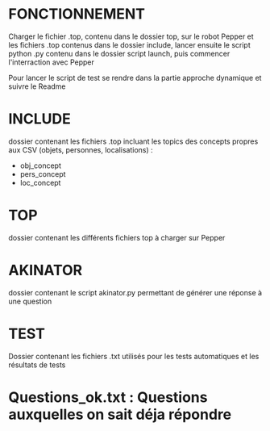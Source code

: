 # FONCTIONNEMENT
Charger le fichier .top, contenu dans le dossier top, sur le robot Pepper et les fichiers .top contenus dans le dossier include, lancer ensuite le script python .py contenu dans le dossier script launch, puis commencer l'interraction avec Pepper

Pour lancer le script de test se rendre dans la partie approche dynamique et suivre le Readme

# INCLUDE
dossier contenant les fichiers .top incluant les topics des concepts propres aux CSV (objets, personnes, localisations) : 
  - obj_concept
  - pers_concept
  - loc_concept

# TOP
dossier contenant les différents fichiers top à charger sur Pepper

# AKINATOR
dossier contenant le script akinator.py permettant de générer une réponse à une question

# TEST
Dossier contenant les fichiers .txt utilisés pour les tests automatiques et les résultats de tests

# Questions_ok.txt : Questions auxquelles on sait déja répondre
